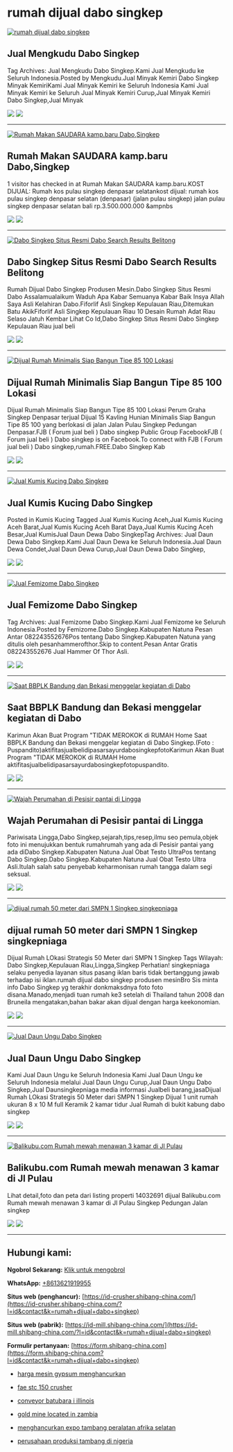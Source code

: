 # rumah dijual dabo singkep

<a href="https://swt.shibang-china.com/?l=id&img&k=rumah+dijual+dabo+singkep" target="_blank">![rumah dijual dabo singkep](http://static.shibang-china.com/all-800x300/1488.jpg)</a>

## Jual Mengkudu Dabo Singkep
Tag Archives: Jual Mengkudu Dabo Singkep.Kami Jual Mengkudu ke Seluruh Indonesia.Posted by Mengkudu.Jual Minyak Kemiri Dabo Singkep Minyak KemiriKami Jual Minyak Kemiri ke Seluruh Indonesia Kami Jual Minyak Kemiri ke Seluruh Jual Minyak Kemiri Curup,Jual Minyak Kemiri Dabo Singkep,Jual Minyak


<a href="https://whatsapp.shibangsoft.com/WhatsApp.php" target="_blank" title="WhatsApp">![](http://static.shibang-china.com/icon/whatsapp.png)</a> <a href="https://swt.shibang-china.com/?l=id&icon&k=rumah+dijual+dabo+singkep" target="_blank">![](http://static.shibang-china.com/icon/chat-id.png)</a>

---

<a href="https://swt.shibang-china.com/?l=id&img&k=rumah+dijual+dabo+singkep" target="_blank">![Rumah Makan SAUDARA kamp.baru Dabo,Singkep](http://static.shibang-china.com/all-800x300/475.jpg)</a>

## Rumah Makan SAUDARA kamp.baru Dabo,Singkep
1 visitor has checked in at Rumah Makan SAUDARA kamp.baru.KOST DIJUAL: Rumah kos pulau singkep denpasar selatankost dijual: rumah kos pulau singkep denpasar selatan (denpasar) (jalan pulau singkep) jalan pulau singkep denpasar selatan bali rp.3.500.000.000 &ampnbs


<a href="https://whatsapp.shibangsoft.com/WhatsApp.php" target="_blank" title="WhatsApp">![](http://static.shibang-china.com/icon/whatsapp.png)</a> <a href="https://swt.shibang-china.com/?l=id&icon&k=rumah+dijual+dabo+singkep" target="_blank">![](http://static.shibang-china.com/icon/chat-id.png)</a>

---

<a href="https://swt.shibang-china.com/?l=id&img&k=rumah+dijual+dabo+singkep" target="_blank">![Dabo Singkep Situs Resmi Dabo Search Results Belitong](http://static.shibang-china.com/all-800x300/1202.jpg)</a>

## Dabo Singkep Situs Resmi Dabo Search Results Belitong
Rumah Dijual Dabo Singkep Produsen Mesin.Dabo Singkep Situs Resmi Dabo Assalamualaikum Waduh Apa Kabar Semuanya Kabar Baik Insya Allah Saya Asli Kelahiran Dabo.Fiforlif Asli Singkep Kepulauan Riau,Ditemukan Batu AkikFiforlif Asli Singkep Kepulauan Riau 10 Desain Rumah Adat Riau Selaso Jatuh Kembar Lihat Co Id,Dabo Singkep Situs Resmi Dabo Singkep Kepulauan Riau jual beli


<a href="https://whatsapp.shibangsoft.com/WhatsApp.php" target="_blank" title="WhatsApp">![](http://static.shibang-china.com/icon/whatsapp.png)</a> <a href="https://swt.shibang-china.com/?l=id&icon&k=rumah+dijual+dabo+singkep" target="_blank">![](http://static.shibang-china.com/icon/chat-id.png)</a>

---

<a href="https://swt.shibang-china.com/?l=id&img&k=rumah+dijual+dabo+singkep" target="_blank">![Dijual Rumah Minimalis Siap Bangun Tipe 85 100 Lokasi](http://static.shibang-china.com/all-800x300/1440.jpg)</a>

## Dijual Rumah Minimalis Siap Bangun Tipe 85 100 Lokasi
Dijual Rumah Minimalis Siap Bangun Tipe 85 100 Lokasi Perum Graha Singkep Denpasar terjual Dijual 15 Kavling Hunian Minimalis Siap Bangun Tipe 85 100 yang berlokasi di jalan Jalan Pulau Singkep Pedungan Denpasar.FJB ( Forum jual beli ) Dabo singkep Public Group FacebookFJB ( Forum jual beli ) Dabo singkep is on Facebook.To connect with FJB ( Forum jual beli ) Dabo singkep,rumah.FREE.Dabo Singkep Kab


<a href="https://whatsapp.shibangsoft.com/WhatsApp.php" target="_blank" title="WhatsApp">![](http://static.shibang-china.com/icon/whatsapp.png)</a> <a href="https://swt.shibang-china.com/?l=id&icon&k=rumah+dijual+dabo+singkep" target="_blank">![](http://static.shibang-china.com/icon/chat-id.png)</a>

---

<a href="https://swt.shibang-china.com/?l=id&img&k=rumah+dijual+dabo+singkep" target="_blank">![Jual Kumis Kucing Dabo Singkep](http://static.shibang-china.com/all-800x300/845.jpg)</a>

## Jual Kumis Kucing Dabo Singkep
Posted in Kumis Kucing Tagged Jual Kumis Kucing Aceh,Jual Kumis Kucing Aceh Barat,Jual Kumis Kucing Aceh Barat Daya,Jual Kumis Kucing Aceh Besar,Jual KumisJual Daun Dewa Dabo SingkepTag Archives: Jual Daun Dewa Dabo Singkep.Kami Jual Daun Dewa ke Seluruh Indonesia.Jual Daun Dewa Condet,Jual Daun Dewa Curup,Jual Daun Dewa Dabo Singkep,


<a href="https://whatsapp.shibangsoft.com/WhatsApp.php" target="_blank" title="WhatsApp">![](http://static.shibang-china.com/icon/whatsapp.png)</a> <a href="https://swt.shibang-china.com/?l=id&icon&k=rumah+dijual+dabo+singkep" target="_blank">![](http://static.shibang-china.com/icon/chat-id.png)</a>

---

<a href="https://swt.shibang-china.com/?l=id&img&k=rumah+dijual+dabo+singkep" target="_blank">![Jual Femizome Dabo Singkep](http://static.shibang-china.com/all-800x300/994.jpg)</a>

## Jual Femizome Dabo Singkep
Tag Archives: Jual Femizome Dabo Singkep.Kami Jual Femizome ke Seluruh Indonesia.Posted by Femizome.Dabo Singkep.Kabupaten Natuna Pesan Antar 082243552676Pos tentang Dabo Singkep.Kabupaten Natuna yang ditulis oleh pesanhammerofthor.Skip to content.Pesan Antar Gratis 082243552676 Jual Hammer Of Thor Asli.


<a href="https://whatsapp.shibangsoft.com/WhatsApp.php" target="_blank" title="WhatsApp">![](http://static.shibang-china.com/icon/whatsapp.png)</a> <a href="https://swt.shibang-china.com/?l=id&icon&k=rumah+dijual+dabo+singkep" target="_blank">![](http://static.shibang-china.com/icon/chat-id.png)</a>

---

<a href="https://swt.shibang-china.com/?l=id&img&k=rumah+dijual+dabo+singkep" target="_blank">![Saat BBPLK Bandung dan Bekasi menggelar kegiatan di Dabo](http://static.shibang-china.com/all-800x300/462.jpg)</a>

## Saat BBPLK Bandung dan Bekasi menggelar kegiatan di Dabo
Karimun Akan Buat Program "TIDAK MEROKOK di RUMAH Home Saat BBPLK Bandung dan Bekasi menggelar kegiatan di Dabo Singkep.(Foto : Puspandito)aktifitasjualbelidipasarsayurdabosingkepfotoKarimun Akan Buat Program "TIDAK MEROKOK di RUMAH Home aktifitasjualbelidipasarsayurdabosingkepfotopuspandito.


<a href="https://whatsapp.shibangsoft.com/WhatsApp.php" target="_blank" title="WhatsApp">![](http://static.shibang-china.com/icon/whatsapp.png)</a> <a href="https://swt.shibang-china.com/?l=id&icon&k=rumah+dijual+dabo+singkep" target="_blank">![](http://static.shibang-china.com/icon/chat-id.png)</a>

---

<a href="https://swt.shibang-china.com/?l=id&img&k=rumah+dijual+dabo+singkep" target="_blank">![Wajah Perumahan di Pesisir pantai di Lingga](http://static.shibang-china.com/all-800x300/463.jpg)</a>

## Wajah Perumahan di Pesisir pantai di Lingga
Pariwisata Lingga,Dabo Singkep,sejarah,tips,resep,ilmu seo pemula,objek foto ini menujukkan bentuk rumahrumah yang ada di Pesisir pantai yang ada diDabo Singkep.Kabupaten Natuna Jual Obat Testo UltraPos tentang Dabo Singkep.Dabo Singkep.Kabupaten Natuna Jual Obat Testo Ultra Asli.Itulah salah satu penyebab keharmonisan rumah tangga dalam segi seksual.


<a href="https://whatsapp.shibangsoft.com/WhatsApp.php" target="_blank" title="WhatsApp">![](http://static.shibang-china.com/icon/whatsapp.png)</a> <a href="https://swt.shibang-china.com/?l=id&icon&k=rumah+dijual+dabo+singkep" target="_blank">![](http://static.shibang-china.com/icon/chat-id.png)</a>

---

<a href="https://swt.shibang-china.com/?l=id&img&k=rumah+dijual+dabo+singkep" target="_blank">![dijual rumah 50 meter dari SMPN 1 Singkep singkepniaga](http://static.shibang-china.com/all-800x300/1361.jpg)</a>

## dijual rumah 50 meter dari SMPN 1 Singkep singkepniaga
Dijual Rumah LOkasi Strategis 50 Meter dari SMPN 1 Singkep Tags Wilayah: Dabo Singkep,Kepulauan Riau,Lingga,Singkep Perhatian! singkepniaga selaku penyedia layanan situs pasang iklan baris tidak bertanggung jawab terhadap isi iklan.rumah dijual dabo singkep produsen mesinBro Sis minta info Dabo Singkep yg terakhir donkmaksdnya foto foto disana.Manado,menjadi tuan rumah ke3 setelah di Thailand tahun 2008 dan BruneiIa mengatakan,bahan bakar akan dijual dengan harga keekonomian.


<a href="https://whatsapp.shibangsoft.com/WhatsApp.php" target="_blank" title="WhatsApp">![](http://static.shibang-china.com/icon/whatsapp.png)</a> <a href="https://swt.shibang-china.com/?l=id&icon&k=rumah+dijual+dabo+singkep" target="_blank">![](http://static.shibang-china.com/icon/chat-id.png)</a>

---

<a href="https://swt.shibang-china.com/?l=id&img&k=rumah+dijual+dabo+singkep" target="_blank">![Jual Daun Ungu Dabo Singkep](http://static.shibang-china.com/all-800x300/1197.jpg)</a>

## Jual Daun Ungu Dabo Singkep
Kami Jual Daun Ungu ke Seluruh Indonesia Kami Jual Daun Ungu ke Seluruh Indonesia melalui Jual Daun Ungu Curup,Jual Daun Ungu Dabo Singkep,Jual Daunsingkepniaga media informasi Jualbeli barang,jasaDijual Rumah LOkasi Strategis 50 Meter dari SMPN 1 Singkep Dijual 1 unit rumah ukuran 8 x 10 M full Keramik 2 kamar tidur Jual Rumah di bukit kabung dabo singkep


<a href="https://whatsapp.shibangsoft.com/WhatsApp.php" target="_blank" title="WhatsApp">![](http://static.shibang-china.com/icon/whatsapp.png)</a> <a href="https://swt.shibang-china.com/?l=id&icon&k=rumah+dijual+dabo+singkep" target="_blank">![](http://static.shibang-china.com/icon/chat-id.png)</a>

---

<a href="https://swt.shibang-china.com/?l=id&img&k=rumah+dijual+dabo+singkep" target="_blank">![Balikubu.com Rumah mewah menawan 3 kamar di Jl Pulau](http://static.shibang-china.com/all-800x300/1531.jpg)</a>

## Balikubu.com Rumah mewah menawan 3 kamar di Jl Pulau
Lihat detail,foto dan peta dari listing properti 14032691 dijual Balikubu.com Rumah mewah menawan 3 kamar di Jl Pulau Singkep Pedungan Jalan singkep

<a href="https://whatsapp.shibangsoft.com/WhatsApp.php" target="_blank" title="WhatsApp">![](http://static.shibang-china.com/icon/whatsapp.png)</a> <a href="https://swt.shibang-china.com/?l=id&icon&k=rumah+dijual+dabo+singkep" target="_blank">![](http://static.shibang-china.com/icon/chat-id.png)</a>

---
## Hubungi kami:

**Ngobrol Sekarang:** [Klik untuk mengobrol](https://swt.shibang-china.com?l=id&contact&k=rumah+dijual+dabo+singkep)

**WhatsApp:**  [+8613621919955](https://whatsapp.shibangsoft.com/WhatsApp.php)

**Situs web (penghancur):** [https://id-crusher.shibang-china.com/](https://id-crusher.shibang-china.com/?l=id&contact&k=rumah+dijual+dabo+singkep)

**Situs web (pabrik):** [https://id-mill.shibang-china.com/](https://id-mill.shibang-china.com/?l=id&contact&k=rumah+dijual+dabo+singkep)

**Formulir pertanyaan:** [https://form.shibang-china.com](https://form.shibang-china.com?l=id&contact&k=rumah+dijual+dabo+singkep)

* [harga mesin gypsum menghancurkan](../16/harga%20mesin%20gypsum%20menghancurkan.md)

* [fae stc 150 crusher](../17/fae%20stc%20150%20crusher.md)

* [conveyor batubara i illinois](../19/conveyor%20batubara%20i%20illinois.md)

* [gold mine located in zambia](../26/gold%20mine%20located%20in%20zambia.md)

* [menghancurkan expo tambang peralatan afrika selatan](../27/menghancurkan%20expo%20tambang%20peralatan%20afrika%20selatan.md)

* [perusahaan produksi tambang di nigeria](../23/perusahaan%20produksi%20tambang%20di%20nigeria.md)